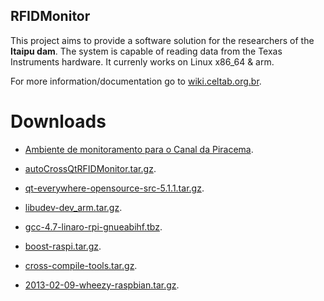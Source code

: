 ## RFIDMonitor
This project aims to provide a software solution for the researchers of the **Itaipu dam**. The system is capable of reading data from the Texas Instruments hardware. It currenly works on Linux x86_64 & arm.

For more information/documentation go to [wiki.celtab.org.br](wiki.celtab.org.br).

# Downloads

* [Ambiente de monitoramento para o Canal da Piracema](http://sourceforge.net/projects/rfidmonitor/files/docs/Ambiente%20de%20monitoramento%20para%20o%20Canal%20da%20Piracema.pdf/download).

* [autoCrossQtRFIDMonitor.tar.gz](http://sourceforge.net/projects/rfidmonitor/files/crosscompilation-resources/autoCrossQtRFIDMonitor.tar.gz/download).

* [qt-everywhere-opensource-src-5.1.1.tar.gz](http://sourceforge.net/projects/rfidmonitor/files/crosscompilation-resources/qt-everywhere-opensource-src-5.1.1.tar.gz/download).

* [libudev-dev_arm.tar.gz](http://sourceforge.net/projects/rfidmonitor/files/crosscompilation-resources/libudev-dev_arm.tar.gz/download).

* [gcc-4.7-linaro-rpi-gnueabihf.tbz](http://sourceforge.net/projects/rfidmonitor/files/crosscompilation-resources/gcc-4.7-linaro-rpi-gnueabihf.tbz/download).

* [boost-raspi.tar.gz](http://sourceforge.net/projects/rfidmonitor/files/crosscompilation-resources/boost-raspi.tar.gz/download).

* [cross-compile-tools.tar.gz](http://sourceforge.net/projects/rfidmonitor/files/crosscompilation-resources/cross-compile-tools.tar.gz/download).

* [2013-02-09-wheezy-raspbian.tar.gz](http://sourceforge.net/projects/rfidmonitor/files/crosscompilation-resources/2013-02-09-wheezy-raspbian.tar.gz/download).

